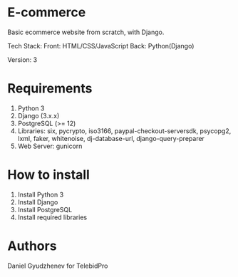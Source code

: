 # E-commerce
Basic ecommerce website from scratch, with Django.

Tech Stack:
Front: HTML/CSS/JavaScript
Back: Python(Django)

Version: 3

# Requirements
1. Python 3
2. Django (3.x.x)
3. PostgreSQL (>= 12)
4. Libraries: six, pycrypto, iso3166, paypal-checkout-serversdk, psycopg2, lxml, faker, whitenoise, dj-database-url, django-query-preparer
5. Web Server: gunicorn

# How to install
1. Install Python 3
2. Install Django
3. Install PostgreSQL
4. Install required libraries

# Authors
Daniel Gyudzhenev for TelebidPro
